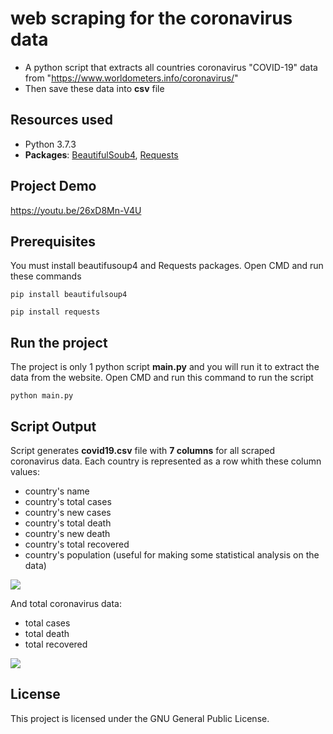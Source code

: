 # web scraping for the coronavirus data
* A python script that extracts all countries coronavirus "COVID-19" data from
"https://www.worldometers.info/coronavirus/"
* Then save these data into **csv** file

## Resources used
* Python 3.7.3
* **Packages**: [BeautifulSoub4](https://www.crummy.com/software/BeautifulSoup/bs4/doc/), [Requests](https://requests.readthedocs.io/en/master/)

## Project Demo
https://youtu.be/26xD8Mn-V4U

## Prerequisites
You must install beautifusoup4 and Requests packages.
Open CMD and run these commands
```
pip install beautifulsoup4
```
```
pip install requests
```

## Run the project
The project is only 1 python script __main.py__  and you will run it to extract the data from the website. Open CMD and run this command to run the script
```
python main.py
```

## Script Output
Script generates __covid19.csv__ file with __7 columns__ for all scraped coronavirus data. Each country is represented as a row whith these column values:
* country's name
* country's total cases
* country's new cases
* country's total death
* country's new death
* country's total recovered
* country's population (useful for making some statistical analysis on the data)

![](https://i.ibb.co/Ptt6S5H/123.png)

And total coronavirus data:
* total cases
* total death
* total recovered

![](https://i.ibb.co/x3M8w1F/1234.png)

## License
This project is licensed under the GNU General Public License.
